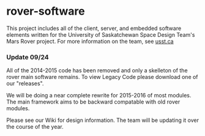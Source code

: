 # rover-software

This project includes all of the client, server, and embedded software elements written for the University of Saskatchewan Space Design Team's Mars Rover project. 
For more information on the team, see [usst.ca](http://usst.ca)

### Update 09/24

All of the 2014-2015 code has been removed and only a skelleton of the rover main software remains.
To view Legacy Code please download one of our "releases".

We will be doing a near complete rewrite for 2015-2016 of most modules. The main framework aims to be backward compatable with old rover modules.

Please see our Wiki for design information. The team will be updating it over the course of the year.